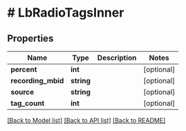 # # LbRadioTagsInner

## Properties

Name | Type | Description | Notes
------------ | ------------- | ------------- | -------------
**percent** | **int** |  | [optional]
**recording_mbid** | **string** |  | [optional]
**source** | **string** |  | [optional]
**tag_count** | **int** |  | [optional]

[[Back to Model list]](../../README.md#models) [[Back to API list]](../../README.md#endpoints) [[Back to README]](../../README.md)
